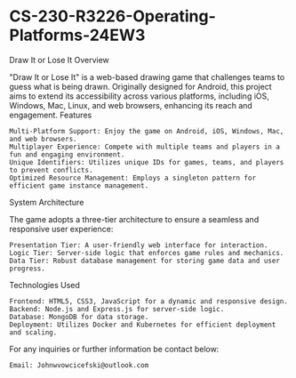 # CS-230-R3226-Operating-Platforms-24EW3

Draw It or Lose It
Overview

"Draw It or Lose It" is a web-based drawing game that challenges teams to guess what is being drawn. Originally designed for Android, this project aims to extend its accessibility across various platforms, including iOS, Windows, Mac, Linux, and web browsers, enhancing its reach and engagement.
Features

    Multi-Platform Support: Enjoy the game on Android, iOS, Windows, Mac, and web browsers.
    Multiplayer Experience: Compete with multiple teams and players in a fun and engaging environment.
    Unique Identifiers: Utilizes unique IDs for games, teams, and players to prevent conflicts.
    Optimized Resource Management: Employs a singleton pattern for efficient game instance management.

System Architecture

The game adopts a three-tier architecture to ensure a seamless and responsive user experience:

    Presentation Tier: A user-friendly web interface for interaction.
    Logic Tier: Server-side logic that enforces game rules and mechanics.
    Data Tier: Robust database management for storing game data and user progress.

Technologies Used

    Frontend: HTML5, CSS3, JavaScript for a dynamic and responsive design.
    Backend: Node.js and Express.js for server-side logic.
    Database: MongoDB for data storage.
    Deployment: Utilizes Docker and Kubernetes for efficient deployment and scaling.

For any inquiries or further information be contact below:

    Email: Johnwvowcicefski@outlook.com

